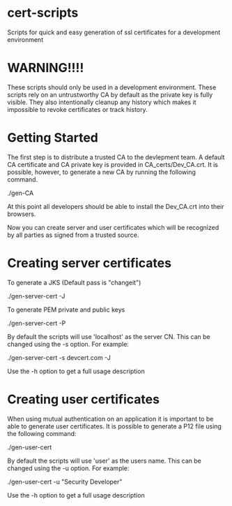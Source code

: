 cert-scripts
============

Scripts for quick and easy generation of ssl certificates for a development environment

WARNING!!!!
===========
These scripts should only be used in a development environment.  These scripts rely on an untrustworthy CA by default as the private key is fully visible.  They also intentionally cleanup any history which makes it impossible to revoke certificates or track history.

Getting Started
===========

The first step is to distribute a trusted CA to the devlepment team.  A default CA certificate and CA private key is provided in CA_certs/Dev_CA.crt.  It is possible, however, to generate a new CA by running the following command.

./gen-CA

At this point all developers should be able to install the Dev_CA.crt into their browsers.


Now you can create server and user certificates which will be recognized by all parties as signed from a trusted source.

Creating server certificates
===========

To generate a JKS (Default pass is "changeit")

./gen-server-cert -J

To generate PEM private and public keys

./gen-server-cert -P

By default the scripts will use 'localhost' as the server CN.  This can be changed using the -s option.  For example:

./gen-server-cert -s devcert.com -J

Use the -h option to get a full usage description

Creating user certificates
===========

When using mutual authentication on an application it is important to be able to generate user certificates.  It is possible to generate a P12 file using the following command:

./gen-user-cert

By default the scripts will use 'user' as the users name.  This can be changed using the -u option.  For example:

./gen-user-cert -u "Security Developer"

Use the -h option to get a full usage description

